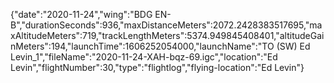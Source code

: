 {"date":"2020-11-24","wing":"BDG EN-B","durationSeconds":936,"maxDistanceMeters":2072.2428383517695,"maxAltitudeMeters":719,"trackLengthMeters":5374.949845408401,"altitudeGainMeters":194,"launchTime":1606252054000,"launchName":"TO (SW) Ed Levin_1","fileName":"2020-11-24-XAH-bqz-69.igc","location":"Ed Levin","flightNumber":30,"type":"flightlog","flying-location":"Ed Levin"}
